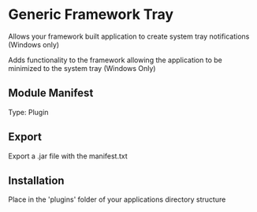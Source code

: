 Generic Framework Tray
======================

Allows your framework built application to create system tray notifications (Windows only)

Adds functionality to the framework allowing the application to be minimized to the system tray (Windows Only)

## Module Manifest
Type: Plugin

## Export
Export a .jar file with the manifest.txt


## Installation
Place in the 'plugins' folder of your applications directory structure

